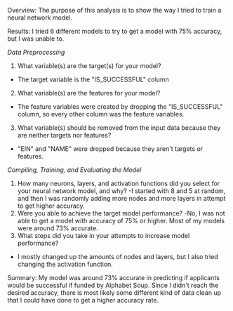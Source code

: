 Overview: The purpose of this analysis is to show the way I tried to train a neural network model.

Results: I tried 6 different models to try to get a model with 75% accuracy, but I was unable to.

*Data Preprocessing*
1. What variable(s) are the target(s) for your model?
- The target variable is the "IS_SUCCESSFUL" column
2. What variable(s) are the features for your model?
- The feature variables were created by dropping the "IS_SUCCESSFUL" column, so every other column was the feature variables. 
3. What variable(s) should be removed from the input data because they are neither targets nor features?
- "EIN" and "NAME" were dropped because they aren't targets or features. 

*Compiling, Training, and Evaluating the Model*
1. How many neurons, layers, and activation functions did you select for your neural network model, and why?
-I started with 8 and 5 at random, and then I was randomly adding more nodes and more layers in attempt to get higher accuracy. 
2. Were you able to achieve the target model performance?
-No, I was not able to get a model with accuracy of 75% or higher. Most of my models were around 73% accurate. 
3. What steps did you take in your attempts to increase model performance?
- I mostly changed up the amounts of nodes and layers, but I also tried changing the activation function. 

Summary:
My model was around 73% accurate in predicting if applicants would be successful if funded by Alphabet Soup. Since I didn't reach the desired accuracy, there is most likely some different kind of data clean up that I could have done to get a higher accuracy rate. 
